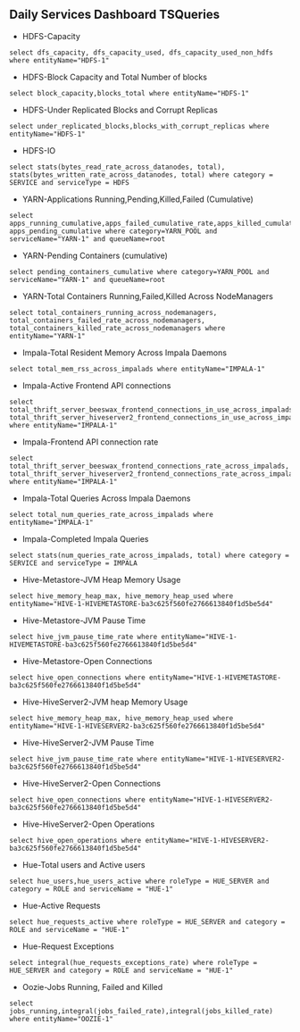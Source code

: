 ## Daily Services Dashboard TSQueries

* HDFS-Capacity
```
select dfs_capacity, dfs_capacity_used, dfs_capacity_used_non_hdfs where entityName="HDFS-1"
```
* HDFS-Block Capacity and Total Number of blocks
```
select block_capacity,blocks_total where entityName="HDFS-1"
```
* HDFS-Under Replicated Blocks and Corrupt Replicas
```
select under_replicated_blocks,blocks_with_corrupt_replicas where entityName="HDFS-1"
```
* HDFS-IO
```
select stats(bytes_read_rate_across_datanodes, total), stats(bytes_written_rate_across_datanodes, total) where category = SERVICE and serviceType = HDFS
```
* YARN-Applications Running,Pending,Killed,Failed (Cumulative)
```
select apps_running_cumulative,apps_failed_cumulative_rate,apps_killed_cumulative_rate, apps_pending_cumulative where category=YARN_POOL and serviceName="YARN-1" and queueName=root
```
* YARN-Pending Containers (cumulative)
```
select pending_containers_cumulative where category=YARN_POOL and serviceName="YARN-1" and queueName=root
```
* YARN-Total Containers Running,Failed,Killed Across NodeManagers
```
select total_containers_running_across_nodemanagers, total_containers_failed_rate_across_nodemanagers, total_containers_killed_rate_across_nodemanagers where entityName="YARN-1"
```
* Impala-Total Resident Memory Across Impala Daemons
```
select total_mem_rss_across_impalads where entityName="IMPALA-1"
```
* Impala-Active Frontend API connections
```
select total_thrift_server_beeswax_frontend_connections_in_use_across_impalads, total_thrift_server_hiveserver2_frontend_connections_in_use_across_impalads where entityName="IMPALA-1"
```
* Impala-Frontend API connection rate
```
select total_thrift_server_beeswax_frontend_connections_rate_across_impalads, total_thrift_server_hiveserver2_frontend_connections_rate_across_impalads where entityName="IMPALA-1"
```
* Impala-Total Queries Across Impala Daemons
```
select total_num_queries_rate_across_impalads where entityName="IMPALA-1"
```
* Impala-Completed Impala Queries
```
select stats(num_queries_rate_across_impalads, total) where category = SERVICE and serviceType = IMPALA
```
* Hive-Metastore-JVM Heap Memory Usage
```
select hive_memory_heap_max, hive_memory_heap_used where entityName="HIVE-1-HIVEMETASTORE-ba3c625f560fe2766613840f1d5be5d4"
```
* Hive-Metastore-JVM Pause Time
```
select hive_jvm_pause_time_rate where entityName="HIVE-1-HIVEMETASTORE-ba3c625f560fe2766613840f1d5be5d4"
```
* Hive-Metastore-Open Connections
```
select hive_open_connections where entityName="HIVE-1-HIVEMETASTORE-ba3c625f560fe2766613840f1d5be5d4"
```
* Hive-HiveServer2-JVM heap Memory Usage
```
select hive_memory_heap_max, hive_memory_heap_used where entityName="HIVE-1-HIVESERVER2-ba3c625f560fe2766613840f1d5be5d4"
```
* Hive-HiveServer2-JVM Pause Time
```
select hive_jvm_pause_time_rate where entityName="HIVE-1-HIVESERVER2-ba3c625f560fe2766613840f1d5be5d4"
```
* Hive-HiveServer2-Open Connections
```
select hive_open_connections where entityName="HIVE-1-HIVESERVER2-ba3c625f560fe2766613840f1d5be5d4"
```
* Hive-HiveServer2-Open Operations
```
select hive_open_operations where entityName="HIVE-1-HIVESERVER2-ba3c625f560fe2766613840f1d5be5d4"
```
* Hue-Total users and Active users
```
select hue_users,hue_users_active where roleType = HUE_SERVER and category = ROLE and serviceName = "HUE-1"
```
* Hue-Active Requests
```
select hue_requests_active where roleType = HUE_SERVER and category = ROLE and serviceName = "HUE-1"
```
* Hue-Request Exceptions
```
select integral(hue_requests_exceptions_rate) where roleType = HUE_SERVER and category = ROLE and serviceName = "HUE-1"
```
* Oozie-Jobs Running, Failed and Killed
```
select jobs_running,integral(jobs_failed_rate),integral(jobs_killed_rate) where entityName="OOZIE-1"
```
